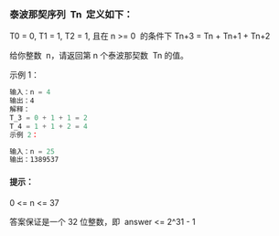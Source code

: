 ### 泰波那契序列  Tn  定义如下： 

T0 = 0, T1 = 1, T2 = 1, 且在 n >= 0  的条件下 Tn+3 = Tn + Tn+1 + Tn+2

给你整数  n，请返回第 n 个泰波那契数  Tn 的值。

示例 1：

```js
输入：n = 4
输出：4
解释：
T_3 = 0 + 1 + 1 = 2
T_4 = 1 + 1 + 2 = 4
示例 2：

输入：n = 25
输出：1389537
```

#### 提示：

0 <= n <= 37

答案保证是一个 32 位整数，即  answer <= 2^31 - 1
